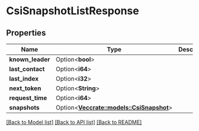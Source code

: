 # CsiSnapshotListResponse

## Properties

| Name             | Type                                                          | Description | Notes      |
| ---------------- | ------------------------------------------------------------- | ----------- | ---------- |
| **known_leader** | Option<**bool**>                                              |             | [optional] |
| **last_contact** | Option<**i64**>                                               |             | [optional] |
| **last_index**   | Option<**i32**>                                               |             | [optional] |
| **next_token**   | Option<**String**>                                            |             | [optional] |
| **request_time** | Option<**i64**>                                               |             | [optional] |
| **snapshots**    | Option<[**Vec<crate::models::CsiSnapshot>**](CSISnapshot.md)> |             | [optional] |

[[Back to Model list]](../README.md#documentation-for-models)
[[Back to API list]](../README.md#documentation-for-api-endpoints)
[[Back to README]](../README.md)
